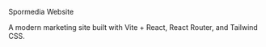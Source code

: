 Spormedia Website

A modern marketing site built with Vite + React, React Router, and Tailwind CSS.
